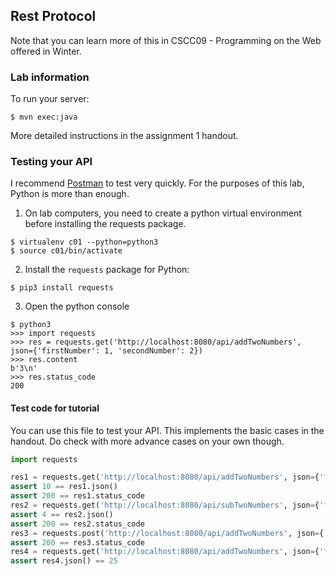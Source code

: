 ## Rest Protocol
Note that you can learn more of this in CSCC09 - Programming on the Web offered in Winter.

### Lab information
To run your server:
```
$ mvn exec:java
```
More detailed instructions in the assignment 1 handout.


### Testing your API
I recommend [Postman](https://www.getpostman.com/) to test very quickly.
For the purposes of this lab, Python is more than enough.

1. On lab computers, you need to create a python virtual environment before installing the requests package.
```
$ virtualenv c01 --python=python3
$ source c01/bin/activate
```

2. Install the `requests` package for Python:
```
$ pip3 install requests
```

3. Open the python console
```
$ python3
>>> import requests
>>> res = requests.get('http://localhost:8080/api/addTwoNumbers', json={'firstNumber': 1, 'secondNumber': 2})
>>> res.content
b'3\n'
>>> res.status_code
200
```
#### Test code for tutorial
You can use this file to test your API. This implements the basic cases in the handout.
Do check with more advance cases on your own though.
```python
import requests

res1 = requests.get('http://localhost:8080/api/addTwoNumbers', json={'firstNumber': 7, 'secondNumber': 3})
assert 10 == res1.json()
assert 200 == res1.status_code
res2 = requests.get('http://localhost:8080/api/subTwoNumbers', json={'firstNumber': 7, 'secondNumber': 3})
assert 4 == res2.json()
assert 200 == res2.status_code
res3 = requests.post('http://localhost:8080/api/addTwoNumbers', json={'firstNumber': 10, 'secondNumber': 8})
assert 200 == res3.status_code
res4 = requests.get('http://localhost:8080/api/addTwoNumbers', json={'firstNumber': 7})
assert res4.json() == 25
```
